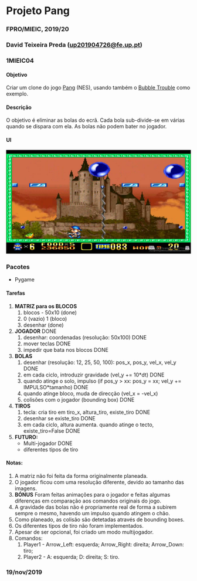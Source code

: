 # Projeto Pang
### FPRO/MIEIC, 2019/20
### David Teixeira Preda (up201904726@fe.up.pt)
### 1MIEIC04

#### Objetivo

Criar um clone do jogo [Pang](https://en.wikipedia.org/wiki/Pang_(video_game)) (NES), usando também o [Bubble Trouble](https://www.miniclip.com/games/bubble-trouble/en/) como exemplo.

#### Descrição

O objetivo é eliminar as bolas do ecrã. Cada bola sub-divide-se em várias quando se dispara com ela. As bolas não podem bater no jogador.

#### UI

![UI](ui.jpg)

### Pacotes

- Pygame

#### Tarefas

1. **MATRIZ para os BLOCOS**
   1. blocos - 50x10 (done)
   1. 0 (vazio) 1 (bloco)
   1. desenhar (done)
1. **JOGADOR** DONE
   1. desenhar: coordenadas (resolução: 50x100) DONE
   1. mover teclas DONE
   1. impedir que bata nos blocos DONE
1. **BOLAS**
   1. desenhar (resolução: 12, 25, 50, 100): pos_x, pos_y, vel_x, vel_y DONE
   1. em cada ciclo, introduzir gravidade (vel_y += 10*dt) DONE
   1. quando atinge o solo, impulso (if pos_y > xx: pos_y = xx; vel_y += IMPULSO*tamanho) DONE
   1. quando atinge bloco, muda de direcção (vel_x = -vel_x)
   1. colisões com o jogador (bounding box) DONE
1. **TIROS**
   1. tecla: cria tiro em tiro_x, altura_tiro, existe_tiro DONE
   1. desenhar se existe_tiro DONE
   1. em cada ciclo, altura aumenta. quando atinge o tecto, existe_tiro=False DONE
1. **FUTURO:**
   * Multi-jogador DONE
   * diferentes tipos de tiro
#### Notas:
1. A matriz não foi feita da forma originalmente planeada.
1. O jogador ficou com uma resolução diferente, devido ao tamanho das imagens.
1. **BÓNUS** Foram feitas animações para o jogador e feitas algumas diferenças em comparação aos comandos originais do jogo.
1. A gravidade das bolas não é propriamente real de forma a subirem sempre o mesmo, havendo um impulso quando atingem o chão.
1. Como planeado, as colisão são detetadas através de bounding boxes.
1. Os diferentes tipos de tiro não foram implementados.
1. Apesar de ser opcional, foi criado um modo multijogador.
1. Comandos:
   1. Player1 - Arrow_Left: esquerda; Arrow_Right: direita; Arrow_Down: tiro;
   1. Player2 - A: esquerda; D: direita; S: tiro.
### 19/nov/2019
